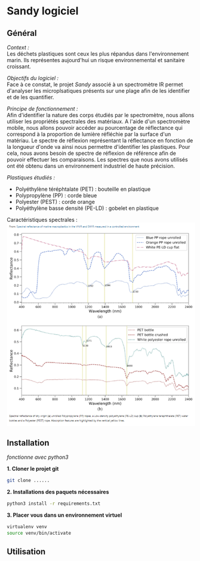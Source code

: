 # Sandy logiciel  

## Général  
*Context :*    
Les déchets plastiques sont ceux les plus répandus dans l'environnement marin. Ils représentes aujourd'hui un risque environnemental et sanitaire croissant.   

*Objectifs du logiciel :*    
Face à ce constat, le projet *Sandy* associé à un spectromètre IR permet d'analyser les microplsatiques présents sur une plage afin de les identifier et de les quantifier.

*Principe de fonctionnement :*  
Afin d'identifier la nature des corps étudiés par le spectromètre, nous allons utiliser les propriétés spectrales des matériaux. A l'aide d'un spectromètre mobile, nous allons pouvoir accéder au pourcentage de réflectance qui correspond à la proportion de lumière réfléchie par la surface d'un matériau. Le spectre de réflexion représentant la réflectance en fonction de la longueur d'onde va ainsi nous permettre d'identifier les plastiques.
Pour cela, nous avons besoin de spectre de réflexion de référence afin de pouvoir effectuer les comparaisons. Les spectres que nous avons utilisés ont été obtenu dans un environnement industriel de haute précision. 

*Plastiques étudiés :*  
* Polyéthylène téréphtalate (PET) : bouteille en plastique  
* Polypropylène (PP) : corde bleue
* Polyester (PEST) : corde orange
* Polyéthylène basse densité (PE-LD) : gobelet en plastique

Caractéristiques spectrales : 
<img src="https://github.com/lebonq/projet_sandy/blob/main/courbeReflexion.PNG"/>

## Installation  
_fonctionne avec python3_

**1. Cloner le projet git**  
```bash
git clone ......
```

**2. Installations des paquets nécessaires**  
```bash
python3 install -r requirements.txt
```

**3. Placer vous dans un environnement virtuel**
```bash
virtualenv venv
source venv/bin/activate
```
## Utilisation
